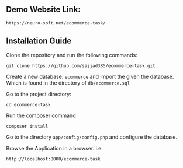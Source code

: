 ## Demo Website Link: 
    
    https://neuro-soft.net/ecommerce-task/

## Installation Guide
Clone the repository and run the following commands:

    git clone https://github.com/sajjad385/ecommerce-task.git

Create a new database: `ecommerce` and import the given the database. Which is found in the  directory of `db/ecommerce.sql`

Go to the project directory:

    cd ecommerce-task
Run the composer command

    composer install

Go to the directory `app/config/config.php` and configure the database.


Browse the Application in a browser. i.e.

    http://localhost:8000/ecommerce-task

